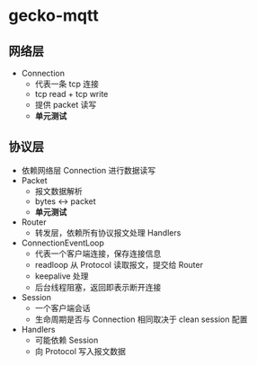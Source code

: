 # gecko-mqtt

## 网络层
* Connection
    * 代表一条 tcp 连接
    * tcp read + tcp write
    * 提供 packet 读写
    * **单元测试**

## 协议层
* 依赖网络层 Connection 进行数据读写
* Packet
    * 报文数据解析
    * bytes <-> packet
    * **单元测试**
* Router
    * 转发层，依赖所有协议报文处理 Handlers
* ConnectionEventLoop
    * 代表一个客户端连接，保存连接信息
    * readloop 从 Protocol 读取报文，提交给 Router
    * keepalive 处理
    * 后台线程阻塞，返回即表示断开连接
* Session
    * 一个客户端会话
    * 生命周期是否与 Connection 相同取决于 clean session 配置
* Handlers
    * 可能依赖 Session
    * 向 Protocol 写入报文数据
